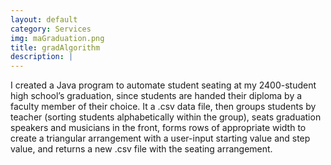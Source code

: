```yaml
---
layout: default
category: Services
img: maGraduation.png
title: gradAlgorithm
description: |
---
```

 I created a Java program to automate student seating at my 2400-student high school’s graduation, since students are handed their diploma by a faculty member of their choice. It a .csv data file, then groups students by teacher (sorting students alphabetically within the group), seats graduation speakers and musicians in the front, forms rows of appropriate width to create a triangular arrangement with a user-input starting value and step value, and returns a new .csv file with the seating arrangement.
